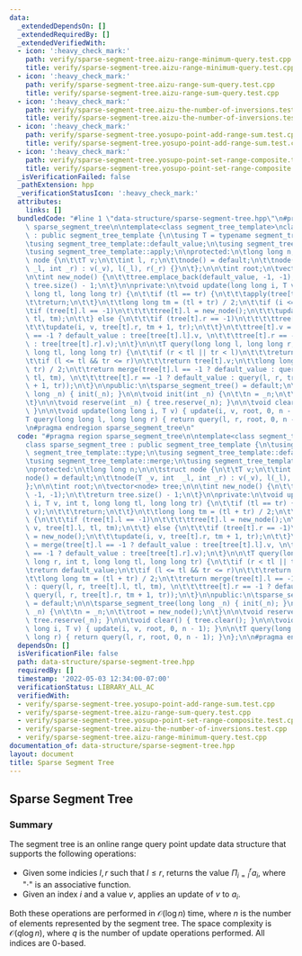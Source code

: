 ```yaml
---
data:
  _extendedDependsOn: []
  _extendedRequiredBy: []
  _extendedVerifiedWith:
  - icon: ':heavy_check_mark:'
    path: verify/sparse-segment-tree.aizu-range-minimum-query.test.cpp
    title: verify/sparse-segment-tree.aizu-range-minimum-query.test.cpp
  - icon: ':heavy_check_mark:'
    path: verify/sparse-segment-tree.aizu-range-sum-query.test.cpp
    title: verify/sparse-segment-tree.aizu-range-sum-query.test.cpp
  - icon: ':heavy_check_mark:'
    path: verify/sparse-segment-tree.aizu-the-number-of-inversions.test.cpp
    title: verify/sparse-segment-tree.aizu-the-number-of-inversions.test.cpp
  - icon: ':heavy_check_mark:'
    path: verify/sparse-segment-tree.yosupo-point-add-range-sum.test.cpp
    title: verify/sparse-segment-tree.yosupo-point-add-range-sum.test.cpp
  - icon: ':heavy_check_mark:'
    path: verify/sparse-segment-tree.yosupo-point-set-range-composite.test.cpp
    title: verify/sparse-segment-tree.yosupo-point-set-range-composite.test.cpp
  _isVerificationFailed: false
  _pathExtension: hpp
  _verificationStatusIcon: ':heavy_check_mark:'
  attributes:
    links: []
  bundledCode: "#line 1 \"data-structure/sparse-segment-tree.hpp\"\n#pragma region\
    \ sparse_segment_tree\n\ntemplate<class segment_tree_template>\nclass sparse_segment_tree\
    \ : public segment_tree_template {\n\tusing T = typename segment_tree_template::type;\n\
    \tusing segment_tree_template::default_value;\n\tusing segment_tree_template::merge;\n\
    \tusing segment_tree_template::apply;\n\nprotected:\n\tlong long n;\n\n\tstruct\
    \ node {\n\t\tT v;\n\t\tint l, r;\n\t\tnode() = default;\n\t\tnode(T _v, int \
    \ _l, int _r) : v(_v), l(_l), r(_r) {}\n\t};\n\n\tint root;\n\tvector<node> tree;\n\
    \n\tint new_node() {\n\t\ttree.emplace_back(default_value, -1, -1);\n\t\treturn\
    \ tree.size() - 1;\n\t}\n\nprivate:\n\tvoid update(long long i, T v, int t, long\
    \ long tl, long long tr) {\n\t\tif (tl == tr) {\n\t\t\tapply(tree[t].v, v);\n\t\
    \t\treturn;\n\t\t}\n\t\tlong long tm = (tl + tr) / 2;\n\t\tif (i <= tm) {\n\t\t\
    \tif (tree[t].l == -1)\n\t\t\t\ttree[t].l = new_node();\n\t\t\tupdate(i, v, tree[t].l,\
    \ tl, tm);\n\t\t} else {\n\t\t\tif (tree[t].r == -1)\n\t\t\t\ttree[t].r = new_node();\n\
    \t\t\tupdate(i, v, tree[t].r, tm + 1, tr);\n\t\t}\n\t\ttree[t].v = merge(tree[t].l\
    \ == -1 ? default_value : tree[tree[t].l].v, \n\t\t\ttree[t].r == -1 ? default_value\
    \ : tree[tree[t].r].v);\n\t}\n\n\tT query(long long l, long long r, int t, long\
    \ long tl, long long tr) {\n\t\tif (r < tl || tr < l)\n\t\t\treturn default_value;\n\
    \t\tif (l <= tl && tr <= r)\n\t\t\treturn tree[t].v;\n\t\tlong long tm = (tl +\
    \ tr) / 2;\n\t\treturn merge(tree[t].l == -1 ? default_value : query(l, r, tree[t].l,\
    \ tl, tm), \n\t\t\ttree[t].r == -1 ? default_value : query(l, r, tree[t].r, tm\
    \ + 1, tr));\n\t}\n\npublic:\n\tsparse_segment_tree() = default;\n\n\tsparse_segment_tree(long\
    \ long _n) { init(_n); }\n\n\tvoid init(int _n) {\n\t\tn = _n;\n\t\troot = new_node();\n\
    \t}\n\n\tvoid reserve(int _n) { tree.reserve(_n); }\n\n\tvoid clear() { tree.clear();\
    \ }\n\n\tvoid update(long long i, T v) { update(i, v, root, 0, n - 1); }\n\n\t\
    T query(long long l, long long r) { return query(l, r, root, 0, n - 1); }\n};\n\
    \n#pragma endregion sparse_segment_tree\n"
  code: "#pragma region sparse_segment_tree\n\ntemplate<class segment_tree_template>\n\
    class sparse_segment_tree : public segment_tree_template {\n\tusing T = typename\
    \ segment_tree_template::type;\n\tusing segment_tree_template::default_value;\n\
    \tusing segment_tree_template::merge;\n\tusing segment_tree_template::apply;\n\
    \nprotected:\n\tlong long n;\n\n\tstruct node {\n\t\tT v;\n\t\tint l, r;\n\t\t\
    node() = default;\n\t\tnode(T _v, int  _l, int _r) : v(_v), l(_l), r(_r) {}\n\t\
    };\n\n\tint root;\n\tvector<node> tree;\n\n\tint new_node() {\n\t\ttree.emplace_back(default_value,\
    \ -1, -1);\n\t\treturn tree.size() - 1;\n\t}\n\nprivate:\n\tvoid update(long long\
    \ i, T v, int t, long long tl, long long tr) {\n\t\tif (tl == tr) {\n\t\t\tapply(tree[t].v,\
    \ v);\n\t\t\treturn;\n\t\t}\n\t\tlong long tm = (tl + tr) / 2;\n\t\tif (i <= tm)\
    \ {\n\t\t\tif (tree[t].l == -1)\n\t\t\t\ttree[t].l = new_node();\n\t\t\tupdate(i,\
    \ v, tree[t].l, tl, tm);\n\t\t} else {\n\t\t\tif (tree[t].r == -1)\n\t\t\t\ttree[t].r\
    \ = new_node();\n\t\t\tupdate(i, v, tree[t].r, tm + 1, tr);\n\t\t}\n\t\ttree[t].v\
    \ = merge(tree[t].l == -1 ? default_value : tree[tree[t].l].v, \n\t\t\ttree[t].r\
    \ == -1 ? default_value : tree[tree[t].r].v);\n\t}\n\n\tT query(long long l, long\
    \ long r, int t, long long tl, long long tr) {\n\t\tif (r < tl || tr < l)\n\t\t\
    \treturn default_value;\n\t\tif (l <= tl && tr <= r)\n\t\t\treturn tree[t].v;\n\
    \t\tlong long tm = (tl + tr) / 2;\n\t\treturn merge(tree[t].l == -1 ? default_value\
    \ : query(l, r, tree[t].l, tl, tm), \n\t\t\ttree[t].r == -1 ? default_value :\
    \ query(l, r, tree[t].r, tm + 1, tr));\n\t}\n\npublic:\n\tsparse_segment_tree()\
    \ = default;\n\n\tsparse_segment_tree(long long _n) { init(_n); }\n\n\tvoid init(int\
    \ _n) {\n\t\tn = _n;\n\t\troot = new_node();\n\t}\n\n\tvoid reserve(int _n) {\
    \ tree.reserve(_n); }\n\n\tvoid clear() { tree.clear(); }\n\n\tvoid update(long\
    \ long i, T v) { update(i, v, root, 0, n - 1); }\n\n\tT query(long long l, long\
    \ long r) { return query(l, r, root, 0, n - 1); }\n};\n\n#pragma endregion sparse_segment_tree"
  dependsOn: []
  isVerificationFile: false
  path: data-structure/sparse-segment-tree.hpp
  requiredBy: []
  timestamp: '2022-05-03 12:34:00-07:00'
  verificationStatus: LIBRARY_ALL_AC
  verifiedWith:
  - verify/sparse-segment-tree.yosupo-point-add-range-sum.test.cpp
  - verify/sparse-segment-tree.aizu-range-sum-query.test.cpp
  - verify/sparse-segment-tree.yosupo-point-set-range-composite.test.cpp
  - verify/sparse-segment-tree.aizu-the-number-of-inversions.test.cpp
  - verify/sparse-segment-tree.aizu-range-minimum-query.test.cpp
documentation_of: data-structure/sparse-segment-tree.hpp
layout: document
title: Sparse Segment Tree
---
```


## Sparse Segment Tree

### Summary
The segment tree is an online range query point update data structure that supports the following operations:
- Given some indicies $l, r$ such that $l \leq r$, returns the value $\Pi_{i = l}^r a_i$, where "$\cdot$" is an associative function.
- Given an index $i$ and a value $v$, applies an update of $v$ to $a_i$. 

Both these operations are performed in $\mathcal{O}(\log n)$ time, where $n$ is the number of elements represented by the segment tree. The space complexity is $\mathcal{O}(q \log n)$, where $q$ is the number of update operations performed. All indices are 0-based. 